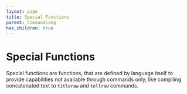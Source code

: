 ```yaml
---
layout: page
title: Special Functions
parent: CommandLang
has_children: true
---
```


# Special Functions

Special functions are functions, that are defined by language itself to provide capabilities not available through commands only, 
like compiling concatenated text to `titleraw` and `tellraw` commands. 